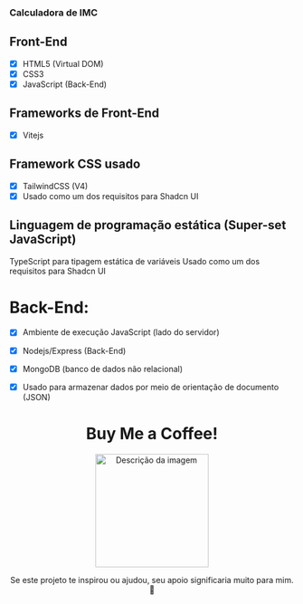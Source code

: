 ### Calculadora de IMC

## Front-End
- [x] HTML5 (Virtual DOM)
- [x] CSS3
- [x] JavaScript (Back-End)

## Frameworks de Front-End
- [x] Vitejs

## Framework CSS usado
- [x] TailwindCSS (V4)
- [x] Usado como um dos requisitos para Shadcn UI

## Linguagem de programação estática (Super-set JavaScript)
TypeScript para tipagem estática de variáveis
Usado como um dos requisitos para Shadcn UI

# Back-End:
- [x] Ambiente de execução JavaScript (lado do servidor)
- [x] Nodejs/Express (Back-End)

- [x] MongoDB (banco de dados não relacional)
- [x]  Usado para armazenar dados por meio de orientação de documento (JSON)

<div align="center">
  <h1> Buy Me a Coffee! </h1>
  <img src="https://github.com/user-attachments/assets/5afacfc7-fa9d-4456-aa47-2a747aa60b4d" alt="Descrição da imagem" width="200">
  <p> Se este projeto te inspirou ou ajudou, seu apoio significaria muito para mim. 💛 </p>
</div>
